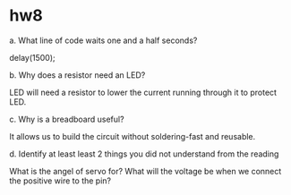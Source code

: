 # hw8
a. What line of code waits one and a half seconds?

delay(1500);

b. Why does a resistor need an LED?

LED will need a resistor to lower the current running through it to protect LED.

c. Why is a breadboard useful?

It allows us to build the circuit without soldering-fast and reusable.

d. Identify at least least 2 things you did not understand from the reading

What is the angel of servo for?
What will the voltage be when we connect the positive wire to the pin?
